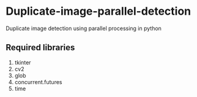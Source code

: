 # Duplicate-image-parallel-detection
Duplicate image detection using parallel processing in python
## Required libraries
1. tkinter
2. cv2
3. glob
4. concurrent.futures
5. time
